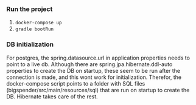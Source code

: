 ### Run the project
1. ```docker-compose up```
2. ```gradle bootRun```

### DB initialization
For postgres, the spring.datasource.url in application properties needs to point to a live db. Although there are  spring.jpa.hibernate.ddl-auto properties to create the DB on startup, these seem to be run after the connection is made, and this wont work for initialization. Therefor, the docker-compose script points to a folder with SQL files (bigspender/src/main/resources/sql) that are run on startup to create the DB. Hibernate takes care of the rest.
   
  